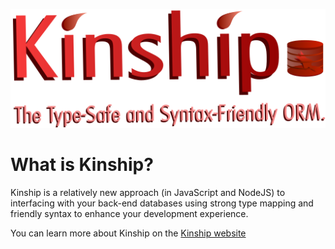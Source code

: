 ![Kinship Logo Title & Description](https://raw.githubusercontent.com/kinshipjs/branding/main/kinship-logo-with-description.png)

# What is Kinship?

Kinship is a relatively new approach (in JavaScript and NodeJS) to interfacing with your back-end databases using strong type mapping and friendly syntax to enhance your development experience.

You can learn more about Kinship on the [Kinship website](https://kinshipjs.dev/)